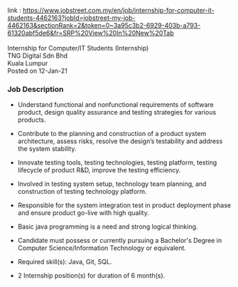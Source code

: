 link : https://www.jobstreet.com.my/en/job/internship-for-computer-it-students-4462163?jobId=jobstreet-my-job-4462163&sectionRank=2&token=0~3a95c3b2-6929-403b-a793-61320abf5de6&fr=SRP%20View%20In%20New%20Tab
<br>
<br>
Internship for Computer/IT Students (Internship)<br>
TNG Digital Sdn Bhd<br>
Kuala Lumpur<br>
Posted on 12-Jan-21<br>

### Job Description
- Understand functional and nonfunctional requirements of software product, design quality assurance and testing strategies for various products. 
- Contribute to the planning and construction of a product system architecture, assess risks, resolve the design’s testability and address the system stability. 
- Innovate testing tools, testing technologies, testing platform, testing lifecycle of product R&D, improve the testing efficiency. 
- Involved in testing system setup, technology team planning, and construction of testing technology platform. 
- Responsible for the system integration test in product deployment phase and ensure product go-live with high quality. 
- Basic java programming is a need and strong logical thinking.

- Candidate must possess or currently pursuing a Bachelor's Degree in Computer Science/Information Technology or equivalent. 
- Required skill(s): Java, Git, SQL. 
- 2 Internship position(s) for duration of 6 month(s).
